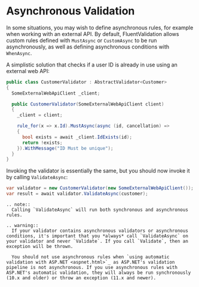 # Asynchronous Validation

In some situations, you may wish to define asynchronous rules, for example when working with an external API. By default, FluentValidation allows custom rules defined with `MustAsync` or `CustomAsync` to be run asynchronously, as well as defining asynchronous conditions with `WhenAsync`.

A simplistic solution that checks if a user ID is already in use using an external web API:

```csharp
public class CustomerValidator : AbstractValidator<Customer> 
{
  SomeExternalWebApiClient _client;

  public CustomerValidator(SomeExternalWebApiClient client) 
  {
    _client = client;

    rule_for(x => x.Id).MustAsync(async (id, cancellation) => 
    {
      bool exists = await _client.IdExists(id);
      return !exists;
    }).WithMessage("ID Must be unique");
  }
}
```

Invoking the validator is essentially the same, but you should now invoke it by calling `ValidateAsync`:

```csharp
var validator = new CustomerValidator(new SomeExternalWebApiClient());
var result = await validator.ValidateAsync(customer);
```

```eval_rst
.. note::
  Calling `ValidateAsync` will run both synchronous and asynchronous rules. 
```

```eval_rst
.. warning::
  If your validator contains asynchronous validators or asynchronous conditions, it's important that you *always* call `ValidateAsync` on your validator and never `Validate`. If you call `Validate`, then an exception will be thrown.

  You should not use asynchronous rules when `using automatic validation with ASP.NET <aspnet.html>`_ as ASP.NET's validation pipeline is not asynchronous. If you use asynchronous rules with ASP.NET's automatic validation, they will always be run synchronously (10.x and older) or throw an exception (11.x and newer).
```

